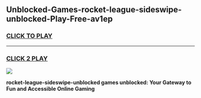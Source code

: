 
## Unblocked-Games-rocket-league-sideswipe-unblocked-Play-Free-av1ep
<h3>
<a href="https://premium76.site?title=rocket-league-sideswipe-unblocked&ref=20M">CLICK TO PLAY</a></h3>
<hr>

<h3>
<a href="https://premium76.site?title=rocket-league-sideswipe-unblocked&ref=20M">CLICK 2 PLAY</a>
  
</h3>

<a href="https://premium76.site?title=rocket-league-sideswipe-unblocked&ref=19M"><img src="https://clearcache.store/games.png"></a>


**rocket-league-sideswipe-unblocked games unblocked: Your Gateway to Fun and Accessible Online Gaming**
